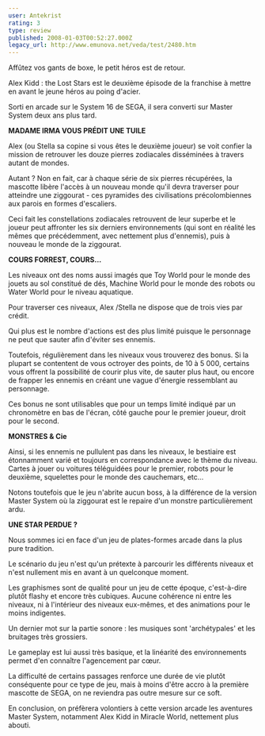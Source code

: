 ```yaml
---
user: Antekrist
rating: 3
type: review
published: 2008-01-03T00:52:27.000Z
legacy_url: http://www.emunova.net/veda/test/2480.htm
---
```

Affûtez vos gants de boxe, le petit héros est de retour.  

Alex Kidd : the Lost Stars est le deuxième épisode de la franchise à mettre en avant le jeune héros au poing d'acier.  

Sorti en arcade sur le System 16 de SEGA, il sera converti sur Master System deux ans plus tard.  

  

**MADAME IRMA VOUS PRÉDIT UNE TUILE**  

Alex (ou Stella sa copine si vous êtes le deuxième joueur) se voit confier la mission de retrouver les douze pierres zodiacales disséminées à travers autant de mondes.  

Autant ? Non en fait, car à chaque série de six pierres récupérées, la mascotte libère l'accès à un nouveau monde qu'il devra traverser pour atteindre une ziggourat - ces pyramides des civilisations précolombiennes aux parois en formes d'escaliers.  

Ceci fait les constellations zodiacales retrouvent de leur superbe et le joueur peut affronter les six derniers environnements (qui sont en réalité les mêmes que précédemment, avec nettement plus d'ennemis), puis à nouveau le monde de la ziggourat.  

  

**COURS FORREST, COURS...**  

Les niveaux ont des noms aussi imagés que Toy World pour le monde des jouets au sol constitué de dés, Machine World pour le monde des robots ou Water World pour le niveau aquatique.  

Pour traverser ces niveaux, Alex /Stella ne dispose que de trois vies par crédit.  

Qui plus est le nombre d'actions est des plus limité puisque le personnage ne peut que sauter afin d'éviter ses ennemis.  

Toutefois, régulièrement dans les niveaux vous trouverez des bonus. Si la plupart se contentent de vous octroyer des points, de 10 à 5 000, certains vous offrent la possibilité de courir plus vite, de sauter plus haut, ou encore de frapper les ennemis en créant une vague d'énergie ressemblant au personnage.  

Ces bonus ne sont utilisables que pour un temps limité indiqué par un chronomètre en bas de l'écran, côté gauche pour le premier joueur, droit pour le second.  

  

**MONSTRES & Cie**  

Ainsi, si les ennemis ne pullulent pas dans les niveaux, le bestiaire est étonnamment varié et toujours en correspondance avec le thème du niveau. Cartes à jouer ou voitures téléguidées pour le premier, robots pour le deuxième, squelettes pour le monde des cauchemars, etc...  

Notons toutefois que le jeu n'abrite aucun boss, à la différence de la version Master System où la ziggourat est le repaire d'un monstre particulièrement ardu.  

  

**UNE STAR PERDUE ?**  

Nous sommes ici en face d'un jeu de plates-formes arcade dans la plus pure tradition.  

Le scénario du jeu n'est qu'un prétexte à parcourir les différents niveaux et n'est nullement mis en avant à un quelconque moment.  

Les graphismes sont de qualité pour un jeu de cette époque, c'est-à-dire plutôt flashy et encore très cubiques. Aucune cohérence ni entre les niveaux, ni à l'intérieur des niveaux eux-mêmes, et des animations pour le moins indigentes.   

Un dernier mot sur la partie sonore : les musiques sont 'archétypales' et les bruitages très grossiers.  

Le gameplay est lui aussi très basique, et la linéarité des environnements permet d'en connaître l'agencement par cœur.  

La difficulté de certains passages renforce une durée de vie plutôt conséquente pour ce type de jeu, mais à moins d'être accro à la première mascotte de SEGA, on ne reviendra pas outre mesure sur ce soft.  

  

En conclusion, on préfèrera volontiers à cette version arcade les aventures Master System, notamment Alex Kidd in Miracle World, nettement plus abouti.